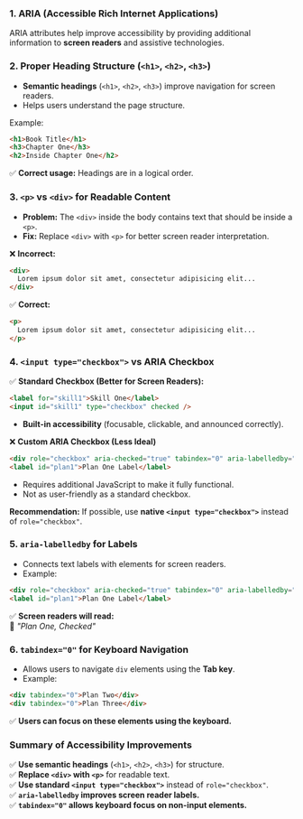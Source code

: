 ### **1. ARIA (Accessible Rich Internet Applications)**

ARIA attributes help improve accessibility by providing additional information to **screen readers** and assistive technologies.

### **2. Proper Heading Structure (`<h1>`, `<h2>`, `<h3>`)**

- **Semantic headings** (`<h1>`, `<h2>`, `<h3>`) improve navigation for screen readers.
- Helps users understand the page structure.

Example:

```html
<h1>Book Title</h1>
<h3>Chapter One</h3>
<h2>Inside Chapter One</h2>
```

✅ **Correct usage:** Headings are in a logical order.
### **3. `<p>` vs `<div>` for Readable Content**

- **Problem:** The `<div>` inside the body contains text that should be inside a `<p>`.
- **Fix:** Replace `<div>` with `<p>` for better screen reader interpretation.

❌ **Incorrect:**

```html
<div>
  Lorem ipsum dolor sit amet, consectetur adipisicing elit...
</div>
```

✅ **Correct:**

```html
<p>
  Lorem ipsum dolor sit amet, consectetur adipisicing elit...
</p>
```
### **4. `<input type="checkbox">` vs ARIA Checkbox**

✅ **Standard Checkbox (Better for Screen Readers):**

```html
<label for="skill1">Skill One</label>
<input id="skill1" type="checkbox" checked />
```
- **Built-in accessibility** (focusable, clickable, and announced correctly).

❌ **Custom ARIA Checkbox (Less Ideal)**

```html
<div role="checkbox" aria-checked="true" tabindex="0" aria-labelledby="plan1">Plan One</div>
<label id="plan1">Plan One Label</label>
```
- Requires additional JavaScript to make it fully functional.
- Not as user-friendly as a standard checkbox.

**Recommendation:** If possible, use **native `<input type="checkbox">`** instead of `role="checkbox"`.
### **5. `aria-labelledby` for Labels**

- Connects text labels with elements for screen readers.
- Example:

```html
<div role="checkbox" aria-checked="true" tabindex="0" aria-labelledby="plan1">Plan One</div>
<label id="plan1">Plan One Label</label>
```

✅ **Screen readers will read:**  
📢 _"Plan One, Checked"_
### **6. `tabindex="0"` for Keyboard Navigation**

- Allows users to navigate `div` elements using the **Tab key**.
- Example:

```html
<div tabindex="0">Plan Two</div>
<div tabindex="0">Plan Three</div>
```

✅ **Users can focus on these elements using the keyboard.**
### **Summary of Accessibility Improvements**

✅ **Use semantic headings** (`<h1>`, `<h2>`, `<h3>`) for structure.  
✅ **Replace `<div>` with `<p>`** for readable text.  
✅ **Use standard `<input type="checkbox">`** instead of `role="checkbox"`.  
✅ **`aria-labelledby` improves screen reader labels.**  
✅ **`tabindex="0"` allows keyboard focus on non-input elements.**
